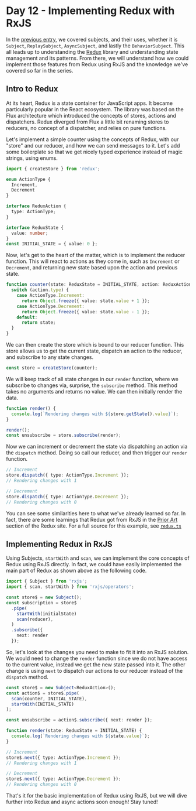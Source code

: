 # Day 12 - Implementing Redux with RxJS

In the [previous entry](../11/readme.md), we covered subjects, and their uses, whether it is `Subject`, `ReplaySubject`, `AsyncSubject`, and lastly the `BehaviorSubject`.  This all leads up to understanding the [Redux](https://redux.js.org/) library and understanding state management and its patterns.  From there, we will understand how we could implement those features from Redux using RxJS and the knowledge we've covered so far in the series.

## Intro to Redux

At its heart, Redux is a state container for JavaScript apps.  It became particularly popular in the React ecosystem.  The library was based on the Flux architecture which introduced the concepts of stores, actions and dispatchers.  Redux diverged from Flux a little bit renaming stores to reducers, no concept of a dispatcher, and relies on pure functions.

Let's implement a simple counter using the concepts of Redux, with our "store" and our reducer, and how we can send messages to it.  Let's add some boilerplate so that we get nicely typed experience instead of magic strings, using enums.

```typescript
import { createStore } from 'redux';

enum ActionType {
  Increment,
  Decrement
}

interface ReduxAction {
  type: ActionType;
}

interface ReduxState {
  value: number;
}
const INITIAL_STATE = { value: 0 };
```

Now, let's get to the heart of the matter, which is to implement the reducer function.  This will react to actions as they come in, such as `Increment` or `Decrement`, and returning new state based upon the action and previous state.

```typescript
function counter(state: ReduxState = INITIAL_STATE, action: ReduxAction) {
  switch (action.type) {
    case ActionType.Increment:
      return Object.freeze({ value: state.value + 1 });
    case ActionType.Decrement:
      return Object.freeze({ value: state.value - 1 });
    default:
      return state;
  }
}
```

We can then create the store which is bound to our reducer function.  This store allows us to get the current state, dispatch an action to the reducer, and subscribe to any state changes.

```typescript
const store = createStore(counter);
```

We will keep track of all state changes in our `render` function, where we subscribe to changes via, surprise, the `subscribe` method.  This method takes no arguments and returns no value.  We can then initially render the data.

```typescript
function render() {
  console.log(`Rendering changes with ${store.getState().value}`);
}

render();
const unsubscribe = store.subscribe(render);
```

Now we can increment or decrement the state via dispatching an action via the `dispatch` method.  Doing so call our reducer, and then trigger our `render` function.

```typescript
// Increment
store.dispatch({ type: ActionType.Increment });
// Rendering changes with 1

// Decrement
store.dispatch({ type: ActionType.Decrement });
// Rendering changes with 0
```

You can see some similarities here to what we've already learned so far.  In fact, there are some learnings that Redux got from RxJS in the [Prior Art](https://redux.js.org/introduction/prior-art#rxjs) section of the Redux site.  For a full source for this example, see [`redux.ts`](redux.ts)

## Implementing Redux in RxJS

Using Subjects, `startWith` and `scan`, we can implement the core concepts of Redux using RxJS directly.  In fact, we could have easily implemented the main part of Redux as shown above as the following code.

```typescript
import { Subject } from 'rxjs';
import { scan, startWith } from 'rxjs/operators';

const store$ = new Subject();
const subscription = store$
  .pipe(
    startWith(initialState)
    scan(reducer),
  )
  .subscribe({
    next: render
  });
```

So, let's look at the changes you need to make to fit it into an RxJS solution.  We would need to change the `render` function since we do not have access to the current value, instead we get the new state passed into it.  The other change is using `next` to dispatch our actions to our reducer instead of the `dispatch` method.

```typescript
const store$ = new Subject<ReduxAction>();
const action$ = store$.pipe(
  scan(counter, INITIAL_STATE),
  startWith(INITIAL_STATE)
);

const unsubscribe = action$.subscribe({ next: render });

function render(state: ReduxState = INITIAL_STATE) {
  console.log(`Rendering changes with ${state.value}`);
}

// Increment
store$.next({ type: ActionType.Increment });
// Rendering changes with 1

// Decrement
store$.next({ type: ActionType.Decrement });
// Rendering changes with 0
```

That's it for the basic implementation of Redux using RxJS, but we will dive further into Redux and async actions soon enough!  Stay tuned!
